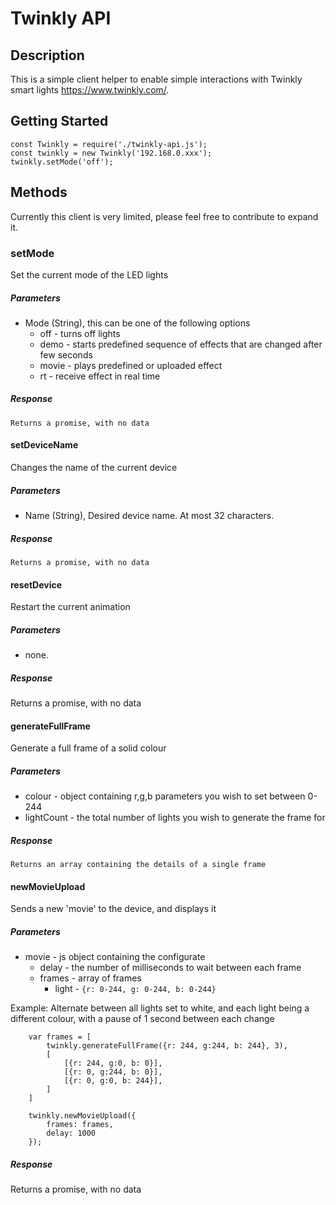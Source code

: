 # Twinkly API
## Description
This is a simple client helper to enable simple interactions with Twinkly smart lights <https://www.twinkly.com/>.

## Getting Started
```
const Twinkly = require('./twinkly-api.js');
const twinkly = new Twinkly('192.168.0.xxx');
twinkly.setMode('off');

```

## Methods

Currently this client is very limited, please feel free to contribute to expand it.

### setMode
Set the current mode of the LED lights

##### Parameters
* Mode (String), this can be one of the following options
	* off - turns off lights
	* demo - starts predefined sequence of effects that are changed after few seconds
	* movie - plays predefined or uploaded effect
	* rt - receive effect in real time

##### Response
	Returns a promise, with no data
	
#### setDeviceName
Changes the name of the current device

##### Parameters
* Name (String), Desired device name. At most 32 characters.

##### Response
	Returns a promise, with no data

#### resetDevice
Restart the current animation

##### Parameters
* none.

##### Response
Returns a promise, with no data
	
#### generateFullFrame
Generate a full frame of a solid colour

##### Parameters
* colour - object containing r,g,b parameters you wish to set between 0-244
* lightCount - the total number of lights you wish to generate the frame for

##### Response
	Returns an array containing the details of a single frame
	
#### newMovieUpload
Sends a new 'movie' to the device, and displays it

##### Parameters
* movie - js object containing the configurate
	* delay - the number of milliseconds to wait between each frame
	* frames - array of frames
		* light - `{r: 0-244, g: 0-244, b: 0-244}`

Example: Alternate between all lights set to white, and each light being a different colour, with a pause of 1 second between each change

```
	var frames = [
		twinkly.generateFullFrame({r: 244, g:244, b: 244}, 3),
		[
			[{r: 244, g:0, b: 0}],
			[{r: 0, g:244, b: 0}],
			[{r: 0, g:0, b: 244}],
		]
	]
	
	twinkly.newMovieUpload({
		frames: frames,
		delay: 1000
	});
```

##### Response
Returns a promise, with no data
		